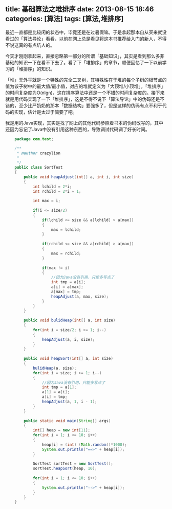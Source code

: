 title: 基础算法之堆排序
date: 2013-08-15 18:46
categories: [算法]
tags: [算法,堆排序]
---

最近一直都是比较闲的状态中，毕竟还是在过暑假嘛。于是拿起那本自从买来就没看过的「算法导论」看看，以前在网上总是看见将这本书推荐给入门的新人，不得不说这真的有点坑人的。

今天才刚刚拿起来，直接忽略第一部分的所谓「基础知识」，其实是看到那么多非基础的知识一下在看不下去了。看了下「堆排序」的章节，顺便回忆了一下以前学习的「堆排序」的知识。

「堆」无外乎就是一个特殊的完全二叉树，其特殊性在于堆的每个子树的根节点的值为该子树中的最大值/最小值，对应的堆就定义为「大顶堆/小顶堆」。「堆排序」的时间复杂度为O(nlgn)，这在排序算法中还是一个不错的时间复杂度的。接下来就是用代码实现了一下「堆排序」，这是不得不说下「算法导论」中的伪码还是不错的，至少比严奶奶的那本「数据结构」要强多了，但是这样的伪码有点不利于代码的实现，估计是太过于简要了吧。

<!--more-->

我是用的Java实现，其实是找了网上的其他代码参照着书本的伪码改写的，其中还因为忘记了Java中没有引用这种东西的，导致调试代码调了好长时间。

```java
	package com.test;	

	/**
	 * @author crazylion
	 *
	 */
	public class SortTest
	{
		public void heapAdjust(int[] a, int i, int size)
		{
			int lchild = 2*i;
			int rchild = 2*i + 1;
			
			int max = i;
			
			if(i <= size/2)
			{
				if(lchild <= size && a[lchild] > a[max])
				{
					max = lchild;
				}
				
				if(rchild <= size && a[rchild] > a[max])
				{
					max = rchild;
				}
				
				if(max != i)
				{
					//因为Java没有引用，只能多写点了
					int tmp = a[i];
					a[i] = a[max];
					a[max] = tmp;
					heapAdjust(a, max, size);
				}
			}
		}
		
		public void bulidHeap(int[] a, int size)
		{
			for(int i = size/2; i >= 1; i--)
			{
				heapAdjust(a, i, size);
			}
		}
		
		public void heapSort(int[] a, int size)
		{
			bulidHeap(a, size);
			for(int i = size; i >= 1; i--)
			{
				//因为Java没有引用，只能多写点了
				int tmp = a[1];
				a[1] = a[i];
				a[i] = tmp;
				heapAdjust(a, 1, i - 1);
			}
		}
		
		public static void main(String[] args)
		{
			int[] heap = new int[11];
			for(int i = 1; i <= 10; i++)
			{
				heap[i] = (int) (Math.random()*1000);
				System.out.println("==>" + heap[i]);
			}
			
			SortTest sortTest = new SortTest();
			sortTest.heapSort(heap, 10);
					
			for(int i = 1; i <= 10; i++)
			{
				System.out.println("-->" + heap[i]);
			}
		}
	}
```